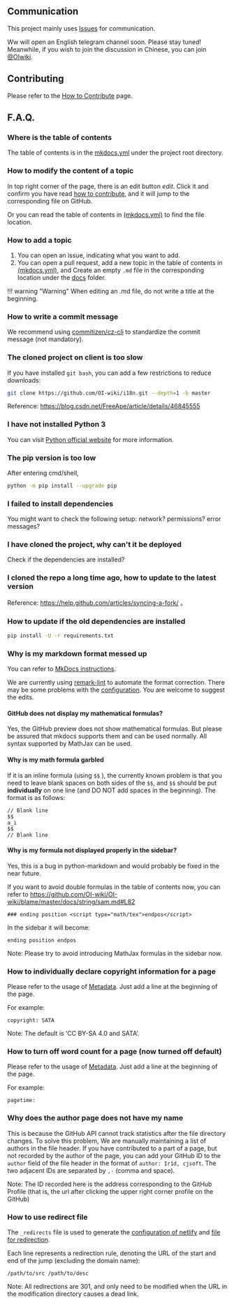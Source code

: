 ## Communication

This project mainly uses [Issues](https://github.com/OI-wiki/i18n/issues) for communication.

Ww will open an English telegram channel soon. Please stay tuned! Meanwhile, if you wish to join the discussion in Chinese, you can join [@OIwiki](https://t.me/OIwiki).

## Contributing

Please refer to the [How to Contribute](./htc.md) page.

## F.A.Q.

### Where is the table of contents

The table of contents is in the [mkdocs.yml](https://github.com/OI-wiki/i18n/blob/master/mkdocs.yml#L17) under the project root directory.

### How to modify the content of a topic

In top right corner of the page, there is an edit button <i class="md-icon">edit</i>. Click it and confirm you have read [how to contribute](./htc.md), and it will jump to the corresponding file on GitHub.

Or you can read the table of contents in [(mkdocs.yml)](https://github.com/OI-wiki/i18n/blob/master/mkdocs.yml#L17) to find the file location.

### How to add a topic

1.  You can open an issue, indicating what you want to add.
2.  You can open a pull request, add a new topic in the table of contents in [(mkdocs.yml)](https://github.com/OI-wiki/i18n/blob/master/mkdocs.yml#L17), and Create an empty `.md` file in the corresponding location under the [docs](https://github.com/OI-wiki/i18n/tree/master/docs) folder.

!!! warning "Warning"
    When editing an .md file, do not write a title at the beginning.

### How to write a commit message

We recommend using [commitizen/cz-cli](https://github.com/commitizen/cz-cli) to standardize the commit message (not mandatory).

### The cloned project on client is too slow

If you have installed `git bash`, you can add a few restrictions to reduce downloads:

```bash
git clone https://github.com/OI-wiki/i18n.git --depth=1 -b master
```

Reference: <https://blog.csdn.net/FreeApe/article/details/46845555> 

### I have not installed Python 3

You can visit [Python official website](https://www.python.org/downloads/) for more information.

### The pip version is too low

After entering cmd/shell,

```bash
python -m pip install --upgrade pip
```

### I failed to install dependencies

You might want to check the following setup: network? permissions? error messages?

### I have cloned the project, why can't it be deployed

Check if the dependencies are installed?

### I cloned the repo a long time ago, how to update to the latest version

Reference: <https://help.github.com/articles/syncing-a-fork/> 。

### How to update if the old dependencies are installed

```bash
pip install -U -r requirements.txt
```

### Why is my markdown format messed up

You can refer to [MkDocs instructions](https://www.mkdocs.org/).

We are currently using [remark-lint](https://github.com/remarkjs/remark-lint) to automate the format correction. There may be some problems with the [configuration](https://github.com/OI-wiki/i18n/blob/master/.remarkrc). You are welcome to suggest the edits.

#### GitHub does not display my mathematical formulas?

Yes, the GitHub preview does not show mathematical formulas. But please be assured that mkdocs supports them and can be used normally. All syntax supported by MathJax can be used.

#### Why is my math formula garbled

If it is an inline formula (using `$$` ), the currently known problem is that you need to leave blank spaces on both sides of the `$$`, and `$$` should be put **individually** on one line (and DO NOT add spaces in the beginning). The format is as follows:

```text
// Blank line
$$
a_i
$$
// Blank line
```

#### Why is my formula not displayed properly in the sidebar?

Yes, this is a bug in python-markdown and would probably be fixed in the near future.

If you want to avoid double formulas in the table of contents now, you can refer to <https://github.com/OI-wiki/OI-wiki/blame/master/docs/string/sam.md#L82>

```text
### ending position <script type="math/tex">endpos</script>
```

In the sidebar it will become:

```text
ending position endpos
```

Note: Please try to avoid introducing MathJax formulas in the sidebar now.

### How to individually declare copyright information for a page

Please refer to the usage of [Metadata](https://squidfunk.github.io/mkdocs-material/extensions/metadata/#usage). Just add a line at the beginning of the page.

For example:

```text
copyright: SATA
```

Note: The default is ‘CC BY-SA 4.0 and SATA’.

### How to turn off word count for a page (now turned off default)

Please refer to the usage of [Metadata](https://squidfunk.github.io/mkdocs-material/extensions/metadata/#usage). Just add a line at the beginning of the page.

For example:

```text
pagetime:
```

### Why does the author page does not have my name

This is because the GitHub API cannot track statistics after the file directory changes. To solve this problem, We are manually maintaining a list of authors in the file header. If you have contributed to a part of a page, but not recorded by the author of the page, you can add your GitHub ID to the `author` field of the file header in the format of `author: Ir1d, cjsoft`. The two adjacent IDs are separated by `,·` (comma and space).

Note: The ID recorded here is the address corresponding to the GitHub Profile (that is, the url after clicking the upper right corner profile on the GitHub)

### How to use redirect file

The `_redirects` file is used to generate the [configuration of netlify](https://docs.netlify.com/routing/redirects/#syntax-for-the-redirects-file) and [file for redirection](https://github.com/OI-wiki/i18n/blob/master/scripts/gen_redirect.py).

Each line represents a redirection rule, denoting the URL of the start and end of the jump (excluding the domain name):

```text
/path/to/src /path/to/desc
```

Note: All redirections are 301, and only need to be modified when the URL in the modification directory causes a dead link.